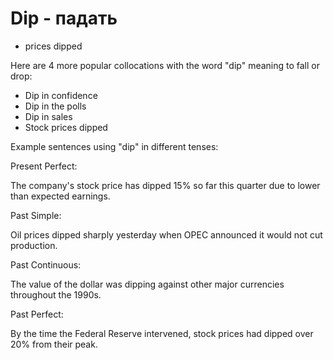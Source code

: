 # Dip - падать




- prices dipped

Here are 4 more popular collocations with the word "dip" meaning to fall or drop:

- Dip in confidence
- Dip in the polls
- Dip in sales
- Stock prices dipped

Example sentences using "dip" in different tenses:

Present Perfect:

The company's stock price has dipped 15% so far this quarter due to lower than expected earnings.

Past Simple:

Oil prices dipped sharply yesterday when OPEC announced it would not cut production.

Past Continuous:

The value of the dollar was dipping against other major currencies throughout the 1990s.

Past Perfect:

By the time the Federal Reserve intervened, stock prices had dipped over 20% from their peak.